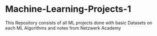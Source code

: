 # Machine-Learning-Projects-1
This Repository consists of all ML projects done with basic Datasets on each ML Algorithms and notes from Netzwerk Academy
